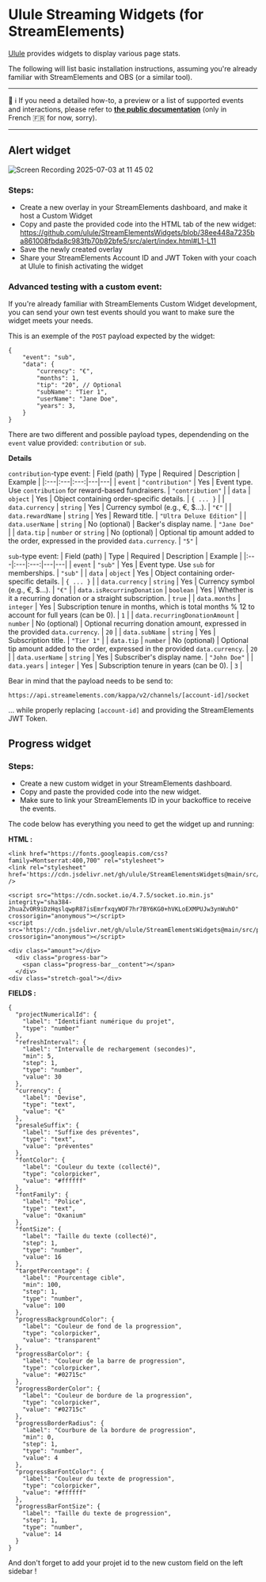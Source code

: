 # Ulule Streaming Widgets (for StreamElements)

[Ulule](https://www.ulule.com/) provides widgets to display various page stats.

The following will list basic installation instructions, assuming you're already familiar with StreamElements and OBS (or a similar tool).

----

📖 ℹ️ If you need a detailed how-to, a preview or a list of supported events and interactions, please refer to **[the public documentation](https://ulule.notion.site/ulule-stream-widgets)** (only in French 🇫🇷 for now, sorry).

----
## Alert widget

![Screen Recording 2025-07-03 at 11 45 02](https://github.com/user-attachments/assets/8a6cee26-a608-4857-b155-24c198c02437)

### Steps:

- Create a new overlay in your StreamElements dashboard, and make it host a Custom Widget
- Copy and paste the provided code into the HTML tab of the new widget:
https://github.com/ulule/StreamElementsWidgets/blob/38ee448a7235ba861008fbda8c983fb70b92bfe5/src/alert/index.html#L1-L11
- Save the newly created overlay
- Share your StreamElements Account ID and JWT Token with your coach at Ulule to finish activating the widget

### Advanced testing with a custom event:

If you're already familiar with StreamElements Custom Widget development, you can send your own test events should you want to make sure the widget meets your needs.

This is an exemple of the `POST` payload expected by the widget:
```jsonc
{
    "event": "sub",
    "data": {
        "currency": "€",
        "months": 1,
        "tip": "20", // Optional
        "subName": "Tier 1",
        "userName": "Jane Doe",
        "years": 3,
    }
}
```

There are two different and possible payload types, dependending on the `event` value provided: `contribution` or `sub`.

**Details**

`contribution`-type event:
| Field (path) | Type | Required | Description | Example |
|:---|:---|:---:|---|---|
| `event` | `"contribution"` | Yes | Event type. Use `contribution` for reward-based fundraisers. | `"contribution"` |
| `data` | `object` | Yes | Object containing order-specific details. | `{ ... }` |
| `data.currency` | `string` | Yes | Currency symbol (e.g., €, $…). | `"€"` |
| `data.rewardName` | `string` | Yes | Reward title. | `"Ultra Deluxe Edition"` |
| `data.userName` | `string` | No (optional) | Backer's display name. | `"Jane Doe"`     |
| `data.tip` | `number` or `string` | No (optional) | Optional tip amount added to the order, expressed in the provided `data.currency`. | `"5"` |

`sub`-type event:
| Field (path) | Type | Required | Description | Example |
|:---|:---|:---:|---|---|
| `event` | `"sub"` | Yes | Event type. Use `sub` for memberships. | `"sub"` |
| `data` | `object` | Yes | Object containing order-specific details. | `{ ... }` |
| `data.currency` | `string` | Yes | Currency symbol (e.g., €, $…). | `"€"` |
| `data.isRecurringDonation` | `boolean` | Yes | Whether is it a recurring donation or a straight subscription. | `true` |
| `data.months` | `integer` | Yes | Subscription tenure in months, which is total months % 12 to account for full years (can be 0). | `1` |
| `data.recurringDonationAmount` | `number` | No (optional) | Optional recurring donation amount, expressed in the provided `data.currency`. | `20` |
| `data.subName` | `string` | Yes | Subscription title. | `"Tier 1"` |
| `data.tip` | `number` | No (optional) | Optional tip amount added to the order, expressed in the provided `data.currency`. | `20` |
| `data.userName` | `string` | Yes | Subscriber's display name. | `"John Doe"` |
| `data.years` | `integer` | Yes | Subscription tenure in years (can be 0). | `3` |

Bear in mind that the payload needs to be send to:

```
https://api.streamelements.com/kappa/v2/channels/[account-id]/socket
```

… while properly replacing `[account-id]` and providing the StreamElements JWT Token.

## Progress widget

### Steps:

- Create a new custom widget in your StreamElements dashboard.
- Copy and paste the provided code into the new widget.
- Make sure to link your StreamElements ID in your backoffice to receive the events.

The code below has everything you need to get the widget up and running:

**HTML :**

```
<link href="https://fonts.googleapis.com/css?family=Montserrat:400,700" rel="stylesheet">
<link rel="stylesheet" href='https://cdn.jsdelivr.net/gh/ulule/StreamElementsWidgets@main/src/progress/index.css' />

<script src="https://cdn.socket.io/4.7.5/socket.io.min.js" integrity="sha384-2huaZvOR9iDzHqslqwpR87isEmrfxqyWOF7hr7BY6KG0+hVKLoEXMPUJw3ynWuhO" crossorigin="anonymous"></script>
<script src='https://cdn.jsdelivr.net/gh/ulule/StreamElementsWidgets@main/src/progress/index.js' crossorigin="anonymous"></script>

<div class="amount"></div>
  <div class="progress-bar">
    <span class="progress-bar__content"></span>
  </div>
<div class="stretch-goal"></div>
```

**FIELDS :**

```
{
  "projectNumericalId": {
    "label": "Identifiant numérique du projet",
    "type": "number"
  },
  "refreshInterval": {
    "label": "Intervalle de rechargement (secondes)",
    "min": 5,
    "step": 1,
    "type": "number",
    "value": 30
  },
  "currency": {
    "label": "Devise",
    "type": "text",
    "value": "€"
  },
  "presaleSuffix": {
    "label": "Suffixe des préventes",
    "type": "text",
    "value": "préventes"
  },
  "fontColor": {
    "label": "Couleur du texte (collecté)",
    "type": "colorpicker",
    "value": "#ffffff"
  },
  "fontFamily": {
    "label": "Police",
    "type": "text",
    "value": "Oxanium"
  },
  "fontSize": {
    "label": "Taille du texte (collecté)",
    "step": 1,
    "type": "number",
    "value": 16
  },
  "targetPercentage": {
    "label": "Pourcentage cible",
    "min": 100,
    "step": 1,
    "type": "number",
    "value": 100
  },
  "progressBackgroundColor": {
    "label": "Couleur de fond de la progression",
    "type": "colorpicker",
    "value": "transparent"
  },
  "progressBarColor": {
    "label": "Couleur de la barre de progression",
    "type": "colorpicker",
    "value": "#02715c"
  },
  "progressBorderColor": {
    "label": "Couleur de bordure de la progression",
    "type": "colorpicker",
    "value": "#02715c"
  },
  "progressBorderRadius": {
    "label": "Courbure de la bordure de progression",
    "min": 0,
    "step": 1,
    "type": "number",
    "value": 4
  },
  "progressBarFontColor": {
    "label": "Couleur du texte de progression",
    "type": "colorpicker",
    "value": "#ffffff"
  },
  "progressBarFontSize": {
    "label": "Taille du texte de progression",
    "step": 1,
    "type": "number",
    "value": 14
  }
}
```

And don't forget to add your projet id to the new custom field on the left sidebar !
